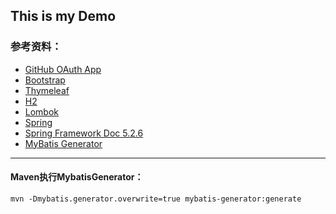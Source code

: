 ## This is my Demo

### 参考资料：
- [GitHub OAuth App](https://developer.github.com/apps/building-oauth-apps/authorizing-oauth-apps/)
- [Bootstrap](https://v3.bootcss.com/)
- [Thymeleaf](https://fanlychie.github.io/post/thymeleaf.html)
- [H2](http://h2database.com/html/quickstart.html)
- [Lombok](https://projectlombok.org/features/all)
- [Spring](https://spring.io/guides)
- [Spring Framework Doc 5.2.6](https://docs.spring.io/spring/docs/current/spring-framework-reference/)
- [MyBatis Generator](http://mybatis.org/generator/)
---
#### Maven执行MybatisGenerator：
```$bash
mvn -Dmybatis.generator.overwrite=true mybatis-generator:generate
```